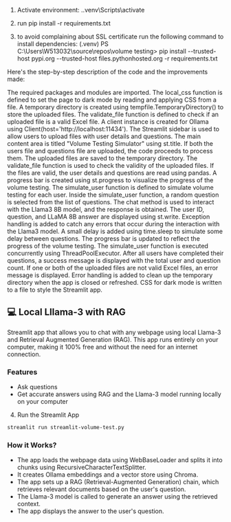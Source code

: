 
1. Activate environment: .\.venv\Scripts\activate

2. run pip install -r requirements.txt

3. to avoid complaining about SSL certificate run the following command to install dependencies:
(.venv) PS C:\Users\W513032\source\repos\volume testing> pip install --trusted-host pypi.org --trusted-host files.pythonhosted.org -r requirements.txt

Here's the step-by-step description of the code and the improvements made:

The required packages and modules are imported.
The local_css function is defined to set the page to dark mode by reading and applying CSS from a file.
A temporary directory is created using tempfile.TemporaryDirectory() to store the uploaded files.
The validate_file function is defined to check if an uploaded file is a valid Excel file.
A client instance is created for Ollama using Client(host='http://localhost:11434').
The Streamlit sidebar is used to allow users to upload files with user details and questions.
The main content area is titled "Volume Testing Simulator" using st.title.
If both the users file and questions file are uploaded, the code proceeds to process them.
The uploaded files are saved to the temporary directory.
The validate_file function is used to check the validity of the uploaded files.
If the files are valid, the user details and questions are read using pandas.
A progress bar is created using st.progress to visualize the progress of the volume testing.
The simulate_user function is defined to simulate volume testing for each user.
Inside the simulate_user function, a random question is selected from the list of questions.
The chat method is used to interact with the Llama3 8B model, and the response is obtained.
The user ID, question, and LLaMA 8B answer are displayed using st.write.
Exception handling is added to catch any errors that occur during the interaction with the Llama3 model.
A small delay is added using time.sleep to simulate some delay between questions.
The progress bar is updated to reflect the progress of the volume testing.
The simulate_user function is executed concurrently using ThreadPoolExecutor.
After all users have completed their questions, a success message is displayed with the total user and question count.
If one or both of the uploaded files are not valid Excel files, an error message is displayed.
Error handling is added to clean up the temporary directory when the app is closed or refreshed.
CSS for dark mode is written to a file to style the Streamlit app.



## 💻 Local Lllama-3 with RAG
Streamlit app that allows you to chat with any webpage using local Llama-3 and Retrieval Augmented Generation (RAG). This app runs entirely on your computer, making it 100% free and without the need for an internet connection.


### Features
- Ask questions 
- Get accurate answers using RAG and the Llama-3 model running locally on your computer


4. Run the Streamlit App
```bash
streamlit run streamlit-volume-test.py

```

### How it Works?

- The app loads the webpage data using WebBaseLoader and splits it into chunks using RecursiveCharacterTextSplitter.
- It creates Ollama embeddings and a vector store using Chroma.
- The app sets up a RAG (Retrieval-Augmented Generation) chain, which retrieves relevant documents based on the user's question.
- The Llama-3 model is called to generate an answer using the retrieved context.
- The app displays the answer to the user's question.

